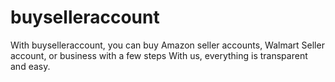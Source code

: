 # buyselleraccount
With buyselleraccount, you can buy Amazon seller accounts, Walmart Seller account, or business with a few steps With us, everything is transparent and easy.
